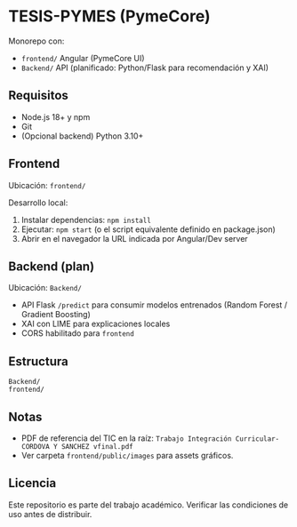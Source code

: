 # TESIS-PYMES (PymeCore)

Monorepo con:
- `frontend/` Angular (PymeCore UI)
- `Backend/` API (planificado: Python/Flask para recomendación y XAI)

## Requisitos
- Node.js 18+ y npm
- Git
- (Opcional backend) Python 3.10+

## Frontend
Ubicación: `frontend/`

Desarrollo local:
1. Instalar dependencias: `npm install`
2. Ejecutar: `npm start` (o el script equivalente definido en package.json)
3. Abrir en el navegador la URL indicada por Angular/Dev server

## Backend (plan)
Ubicación: `Backend/`

- API Flask `/predict` para consumir modelos entrenados (Random Forest / Gradient Boosting)
- XAI con LIME para explicaciones locales
- CORS habilitado para `frontend`

## Estructura
```
Backend/
frontend/
```

## Notas
- PDF de referencia del TIC en la raíz: `Trabajo Integración Curricular-CORDOVA Y SANCHEZ vfinal.pdf`
- Ver carpeta `frontend/public/images` para assets gráficos.

## Licencia
Este repositorio es parte del trabajo académico. Verificar las condiciones de uso antes de distribuir.
